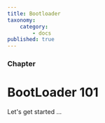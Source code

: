 ```yaml
---
title: Bootloader
taxonomy:
    category:
        - docs
published: true
---
```


### Chapter

# BootLoader 101

Let's get started ...